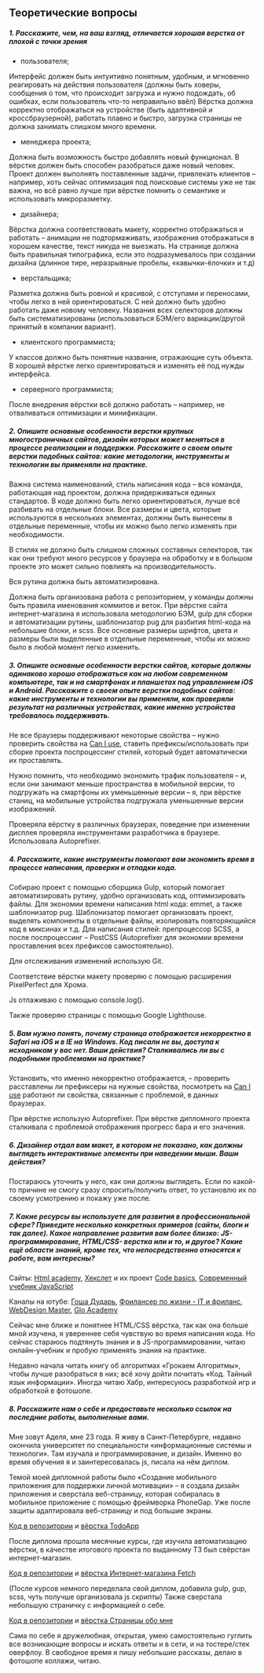## Теоретические вопросы

##### 1. Расскажите, чем, на ваш взгляд, отличается хорошая верстка от плохой с точки зрения
* пользователя;

Интерфейс должен быть интуитивно понятным, удобным, и мгновенно реагировать на действия пользователя (должны быть ховеры, сообщения о том, что происходит загрузка и нужно подождать, об ошибках, если пользователь что-то неправильно ввёл) 
Вёрстка должна корректно отображаться на устройстве (быть адаптивной и кроссбраузерной), работать плавно и быстро, загрузка страницы не должна занимать слишком много времени.
*	менеджера проекта;

Должна быть возможность быстро добавлять новый функционал. В вёрстке должен быть способен разобраться даже новый человек. 
Проект должен выполнять поставленные задачи, привлекать клиентов – например, хоть сейчас оптимизация под поисковые системы уже не так важна, но всё равно лучше при вёрстке помнить о семантике и использовать микроразметку.
* дизайнера;

Вёрстка должна соответствовать макету, корректно отображаться и работать – анимации не подтормаживать, изображения отображаться в хорошем качестве, текст никуда не выезжать. На странице должна быть правильная типографика, если это подразумевалось при создании дизайна (длинное тире, неразрывные пробелы, «кавычки-ёлочки» и т.д)
*	верстальщика;

Разметка должна быть ровной и красивой, с отступами и переносами, чтобы легко в ней ориентироваться. С ней должно быть удобно работать даже новому человеку. Названия всех селекторов должны быть систематизированы (использоваться БЭМ/его вариации/другой принятый в компании вариант).
*	клиентского программиста;

У классов должно быть понятные название, отражающие суть объекта. В хорошей вёрстке легко ориентироваться и изменять её под нужды интерфейса.
*	серверного программиста;

После внедрения вёрстки всё должно работать – например, не отваливаться оптимизации и минификации.

##### 2. Опишите основные особенности верстки крупных многостраничных сайтов, дизайн которых может меняться в процессе реализации и поддержки. Расскажите о своем опыте верстки подобных сайтов: какие методологии, инструменты и технологии вы применяли на практике.
Важна система наименований, стиль написания кода – вся команда, работающая над проектом, должна придерживаться единых стандартов.
В коде должно быть легко ориентироваться, лучше всё разбивать на отдельные блоки. Все размеры и цвета, которые используются в нескольких элементах, должны быть вынесены в отдельные переменные, чтобы их можно было легко изменять при необходимости. 

В стилях не должно быть слишком сложных составных селекторов, так как они требуют много ресурсов у браузера на обработку и в большом проекте это может сильно повлиять на производительность.

Вся рутина должна быть автоматизирована. 

Должна быть организована работа с репозиторием, у команды должны быть правила именования коммитов и веток.
При вёрстке сайта интернет-магазина я использовала методологию БЭМ, gulp для сборки и автоматизации рутины, шаблонизатор pug для разбития html-кода на небольшие блоки, и scss. Все основные размеры шрифтов, цвета и размеры были выделенные в отдельные переменные, чтобы их можно было в любой момент легко изменить. 

##### 3. Опишите основные особенности верстки сайтов, которые должны одинаково хорошо отображаться как на любом современном компьютере, так и на смартфонах и планшетах под управлением iOS и Android. Расскажите о своем опыте верстки подобных сайтов: какие инструменты и технологии вы применяли, как проверяли результат на различных устройствах, какие именно устройства требовалось поддерживать.
Не все браузеры поддерживают некоторые свойства – нужно проверить свойства на [Can I use](https://caniuse.com/), ставить префиксы/использовать при сборке проекта поспроцессинг стилей, который будет автоматически их проставлять.

Нужно помнить, что необходимо экономить трафик пользователя – и, если они занимают меньше пространства в мобильной версии, то подгружать на смартфоны их уменьшенные версии – я, при вёрстке станиц, на мобильные устройства подгружала уменьшенные версии изображений. 

Проверяла вёрстку в различных браузерах, поведение при изменении дисплея проверяла инструментами разработчика в браузере. Использовала Autoprefixer.

##### 4. Расскажите, какие инструменты помогают вам экономить время в процессе написания, проверки и отладки кода.
Собираю проект с помощью сборщика Gulp, который помогает автоматизировать рутину, удобно организовать код, оптимизировать файлы.
Для экономии времени написания html кода: emmet, а также шаблонизатор pug. Шаблонизатор помогает организовать проект, выделять компоненты в отдельные файлы, изолировать повторяющийся код в миксинах и т.д.
Для написания стилей: препроцессор SCSS, а после поспроцессинг – PostCSS (Autoprefixer для экономии времени проставления всех префиксов самостоятельно).

Для отслеживания изменений использую Git.

Соответствие вёрстки макету проверяю с помощью расширения PixelPerfect для Хрома.

Js отлаживаю с помощью console.log().

Также проверяю страницы с помощью Google Lighthouse. 

##### 5. Вам нужно понять, почему страница отображается некорректно в Safari на iOS и в IE на Windows. Код писали не вы, доступа к исходникам у вас нет. Ваши действия? Сталкивались ли вы с подобными проблемами на практике?
Установить, что именно некорректно отображается, – проверить расставлены ли префиксеры на нужные свойства, посмотреть на [Can I use](https://caniuse.com/) работают ли свойства, связанные с проблемой, в данных браузерах. 

При вёрстке использую Autoprefixer. При вёрстке дипломного проекта сталкивала с проблемой отображения прогресс бара и его значения.

##### 6. Дизайнер отдал вам макет, в котором не показано, как должны выглядеть интерактивные элементы при наведении мыши. Ваши действия?
Постараюсь уточнить у него, как они должны выглядеть. Если по какой-то причине не смогу сразу спросить/получить ответ, то установлю их по своему усмотрению и покажу уже после.

##### 7. Какие ресурсы вы используете для развития в профессиональной сфере? Приведите несколько конкретных примеров (сайты, блоги и так далее). Какое направление развития вам более близко: JS-программирование, HTML/CSS- верстка или и то, и другое? Какие ещё области знаний, кроме тех, что непосредственно относятся к работе, вам интересны?
Cайты: [Html academy](https://htmlacademy.ru/study), [Хекслет](https://ru.hexlet.io/) и их проект [Code basics](https://ru.code-basics.com/), [Современный учебник JavaScript](https://learn.javascript.ru/)

Каналы на ютубе: [Гоша Дударь](https://www.youtube.com/user/PlurrimiTube), [Фрилансер по жизни - IT и фриланс](https://www.youtube.com/channel/UCedskVwIKiZJsO8XdJdLKnA), [WebDesign Master](https://www.youtube.com/c/АлексейКлиманов_мастер), [Glo Academy](https://www.youtube.com/channel/UCVswRUcKC-M35RzgPRv8qUg)

Сейчас мне ближе и понятнее HTML/CSS вёрстка, так как она больше мной изучена, я увереннее себя чувствую во время написания кода. Но сейчас стараюсь подтянуть знания и в JS-программировании, читаю онлайн-учебник и пробую применять знания на практике. 

Недавно начала читать книгу об алгоритмах «Грокаем Алгоритмы», чтобы лучше разобраться в них; всё хочу дойти почитать «Код. Тайный язык информации». Иногда читаю Хабр, интересуюсь разработкой игр и обработкой в фотошопе.

##### 8. Расскажите нам о себе и предоставьте несколько ссылок на последние работы, выполненные вами.
Мне зовут Аделя, мне 23 года. Я живу в Санкт-Петербурге, недавно окончила университет по специальности «информационные системы и технологи». Там изучала и программирование, и дизайн. Именно во время обучения я и заинтересовалась js, писала на нём диплом.

Темой моей дипломной работы было «Создание мобильного приложения для поддержки личной мотивации» – я создала дизайн приложения и сверстала веб-страницу, которая собиралась в мобильное приложение с помощью фреймворка PhoneGap. Уже после защиты адаптировала веб-страницу и под большие экраны.

[Код в репозитории](https://github.com/aGants/todoApp) и [вёрстка TodoApp](https://agants.github.io/todoApp/)

После диплома прошла месячные курсы, где изучила автоматизацию вёрстки, в качестве итогового проекта по выданному ТЗ был свёрстан интернет-магазин.

[Код в репозитории](https://github.com/aGants/fetch) и [вёрстка Интернет-магазина Fetch](https://agants.github.io/fetch/)

(После курсов немного переделала свой диплом, добавила gulp, gup, scss, чуть получше организовала js скрипты)
Также сверстала небольшую страничку с информацией о себе.

[Код в репозитории](https://github.com/aGants/about-me) и [вёрстка Страницы обо мне](https://agants.github.io/about-me/)

Сама по себе я дружелюбная, открытая, умею самостоятельно гуглить все возникающие вопросы и искать ответы и в сети, и на тостере/стек оверфлоу. В свободное время я пишу небольшие рассказы, делаю в фотошопе коллажи, читаю.
